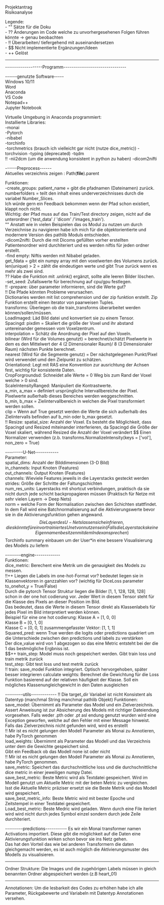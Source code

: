 Projektantrag  
Risikoanalyse  

Legende:  
	- "" Sätze für die Doku  
	- ?? Änderungen im Code welche zu unvorhergesehenen Folgen führen könnte -> genau beobachten  
	- !! Überarbeiten/ tiefergehend mit auseinandersetzen  
	- $$ Nicht implementierte Ergänzungen/Ideen  
	- ++ Gelöst  
	
-------------------------------  
-------------------Programm--------------------------------  

------genutzte Software-----  
Windows 10/11  
Word  
Anaconda  
VS Code  
Notepad++  
Jupyter Notebook  

Virtuelle Umgebung in Anaconda programmiert:  
	Installierte Libraries:  
		-monai  
		-Pytorch  
		-nibabel  
		-torchinfo  
		-torchmetrics (brauch ich vielleicht gar nicht (nutze dice_metric))
		-torchvision 
		-typing (deprecated) 
		-tqdm  
!!		-nii2dcm (um die anwendung konsistent in python zu haben)
		-dicom2nifti
	
	
------Preprocess------  
Aktuelles verzeichnis zeigen : Path(__file__).parent  

Funktionen:  
	-create_groups: patient_name = gibt die pfadnamen (Dateinamen) zurück.  
					numberfolders = teilt den inhalt eines underverzeichnisses durch die variabel Number_Slices.  
					Ich würde gern ein Feedback bekommen wenn der Pfad schon existiert, klappt noch nicht.  
					Wichtig: der Pfad muss auf das Train/Test directory zeigen, nicht auf die unterordner ('test_data' / 'dicom' /'images_train').  
""	Anstatt wie in vielen Beispielen das os Modul zu nutzen um durch Verzeichnise zu navigieren habe ich mich für die objektorientierte und modernere Version des pathlib Moduls entschieden.  
	-dicom2nifti: Durch die mit Dicoms gefüllten vorher erstellten Patientenordner wird durchiteriert und es werden niftis für jeden ordner erstellt.  
	-find empty: Niftis werden mit Nibabel geladen.  
				 get_fdata = gibt ein numpy array mit den voxelwerten des Volumens zurück.  
				 len(unique) > 2 = zählt die eindeutigen werte und gibt True zurück wenn es mehr als zwei sind.  
??				 Habe die Funktion mit .unlink() ergänzt, sollte alle leeren Bilder löschen.  
	-set_seed: Zufallswerte für berechnung auf cpu/gpu festlegen.  
!!	-prepare: über parameter informieren, sind die Werte gut?  
!!			  Die Pfade könnten Probleme verursachen.  
			  Dictionaries werden mit list comprehension und der zip funktion erstellt. Zip Funktion erstellt einen iterator von paarweisen Tuples.  
			  transforms: Überlegen ob die train_transforms überarbeitet werden können/sollen/müssen.  
						  LoadImaged: Läd Bild datei und konvertiert sie zu einem Tensor.  
						  Spacingd:	pixdim = Skaliert die größe der Voxel und ihr abstand untereinander gemessen vom Voxelzentrum.  
									interpolation = Schätz die Anordnung der Pixel auf den Voxeln.  
									bilinear (Wird für die Volumes genutzt) = berechnet/schätzt Pixelwerte in dem es den Mittelwert der 4 (2 Dimensionaler Raum)/ 8 (3 Dimensionaler Raum) nächsten Punkte berechnet.  
									nearest (Wird für die Segmente genutz) = Der nächstgelegenen Punkt/Pixel wird verwendet umd den Zielpunkt zu schätzen.  
						  Orientationd: Legt mit RAS eine Konvention zur ausrichtung der Achsen fest, wichtig für konsistente Daten.  
						  CropForgroundsd: Schneidet alle Werte = 0 Weg bis zum Rand der Voxel welche > 0 sind.  
						  ScaleIntensityRanged: Manipuliert die Kontrastwerte.  
												a_min, a_max = definiert ursprüngliche Intervallbereiche der Pixel. Pixelwerte außerhalb dieses Bereiches werden weggeschnitten.  
												b_min, b_max = Zielintervallbereich in welchen die Pixel transformiert werden sollen.  
												clip = Wenn auf True gesetzt werden die Werte die sich außerhalb des Zielintervalls befinden auf b_min oder b_max gesetzt.  
!!						  Resize: spatial_size: Anzahl der Voxel. Es besteht die Möglichkeit, dass Spacingd und Resized miteinander interferieren, da Spacingd die Größe der Voxel skaliert, während Resized die Anzahl der Voxel verändert
$$						  Einen Normalizer verwenden (z.b. transforms.NormalizeIntensity(keys = ['vol'], non_zero = True)  
  
---------U-Net------------  
	Parameter:  
		spatial_dims: Anzahl der Bilddimensionen (3-D Bild)  
		in_channels: Input Knoten (Features)  
		out_channels: Output Knoten (Features)  
		channels: Wieviele Features jeweils in die Layerstacks gesteckt werden  
		strides: Größe der Schritte der Faltungschichten  
		num_res_units: Layerstacks mit shortcut verbindungen, praktisch da sie nicht durch jede schicht backpropagieren müssen (Praktisch für Netze mit sehr vielen Layern -> Deep Nets)  
		norm = welche Form der Normalisation zwischen den Schichten stattfindet. In dem Fall wird eine Batchnormalisierung auf die Aktivierungswerte bevor sie in die Aktivierungsfunktion gehen angewand.  
$$		Die Layer des U-Nets lassen sich einfrieren, dies könnte für ein vortrainiertes Unet von nutzen sein (Falls die Layerstacks keine Eigennamen besitzen mit dem Index ansprechen)  
$$		Torchinfo summary einbauen um der User*in eine bessere Visualisierung des Models zu liefern  
  
--------engine-------------    
	Funktionen:  
		dice_metric: Berechent eine Metrik um die genauigkeit des Models zu messen.  
!!++				 Liegen die Labels im one-hot-Format vor? bedeutet liegen sie in Klassenvektoren in ganzzahlen vor? (wichtig für DiceLoss parameter to_onehot_y = True/False)  
					 Durch die pytorch Tensor Struktur liegen die Bilder [1, 1, 128, 128, 128] schon in der one hot codierung vor. Jeder Wert in diesem Tensor steht für die Klasse des Pixels an dieser Position im Bild.  
					 Das bedeutet, dass die Werte in diesem Tensor direkt als Klassenlabels für jedes Pixel im Bild interpretiert werden können.  
					 Beispiel für eine one hot codierung: Klasse A = [1, 0, 0]  
														  Klasse B = [0, 1, 0]  
														  Klasse C = [0, 0, 1] zusammengefasster Vektor: [1, 1, 1]  
					 Squared_pred: wenn True werden die logits oder predictions quadriert um die Unterschiede zwischen den predictions und labels zu verstärken  
					 Der dice_value wird von 1 abgezogen so das eine Metric entsteht bei der die 1 das bestmögliche Ergbniss ist.  
$$++	train_step: Model muss noch gespeichert werden. Gibt train loss und train metrik zurück  
		test_step: Gibt test loss und test metrik zurück  
!!		train: save_model Funktion integriert. Optisch hervorgehoben, später besser integrieren
		calculate weights: Berechnet die Gewichtung für die Loss Funktion basierend auf der relativen häufigkeit der Klasse. Soll ein mögliches Klassenungleichgewicht in den Daten ausgleichen  
  
---------utils------------- 
!!	Die target_dir Variabel ist nicht Konsistent als Datentyp (manchmal String manchmal pathlib Objekt)
	Funktionen:  
		save_model: Übernimmt als Parameter das Model und ein Zielverzeichnis.  
					Assert Anweisung ist zur Absicherung des Models mit richtiger Dateiendung vorgesehen. Falls weder .pth oder .pt asl endung genutzt wurden wird eine Exception geworfen, welche auf den Fehler mit einer Message hinweist.  
					Falls das Zielverzeichnis nicht gefunden wird, wird es erstellt  
!!					Mir ist es nicht gelungen den Modell Parameter als Monai zu Annotieren, habe PyTorch genommen  
		load_weights: Übernimmt als Parameter das Modell und das Verzeichnis unter dem die Gewichte gespeichert sind.  
					  Gibt ein Feedback ob das Modell none ist oder nicht  
!!					  Mir ist es nicht gelungen den Modell Parameter als Monai zu Annotieren, habe PyTorch genommen.  
		save_metric: Speichert das durchschnittliche loss und die durchschnittliche dice metric in einer jeweiligen numpy Datei.  
		save_best_metric: Beste Metric wird als Textdatei gespeichert. Wird im Modell genutzt um Aktuelle Metric mit der beten Metric zu vergleichen.  
						  Isst die Aktuelle Metric präziser ersetzt sie die Beste Metrik und das Modell wird gespeichert.  
		save_best_metric_info: Beste Metric wird mit bester Epoche und Zeitstempel in einer Textdatei gespeichert.  
		Load_best_metric: Beste Medric wird geladen. Wenn durch eine File iteriert wird wird nicht durch jedes Symbol einzel sondern durch jede Zeile durchiteriert.  
  		
---------predictions-----------
	Es wir ein Monai transformer namen Activations importiert. Diese gibt die möglichkeit auf die Daten eine Aktivierungsfunktion wirken schon bevor sie ins Netz gehen.  
	Das hat den Vorteil das wie bei anderen Transformern die daten gleichgemacht werden, es ist auch möglich die Aktivierungsmuster des Modells zu visualisieren.  
  

------------------------------------------------------------  
Ordner Strukture: Die Images und die zugehörigen Labels müssen in gleich benannten Ordner abgespeichert werden (z.B heart_01)  
  

------------------------------------------------------------  
Annotationen: Um die lesbarkeit des Codes zu erhöhen habe ich alle Parameter, Rückgabewerte und Variabeln mit Datentyp Annotationen versehen.  
